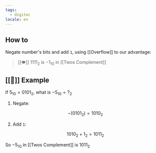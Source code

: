 ```yaml
---
tags:
  - digitec
locale: en
---
```


## How to

Negate number's bits and add `1`, using [[Overflow]] to our advantage:

> [[👁️]] $1111_{2}$ is $-1_{10}$ in [[Twos Complement]]

## [[🔎]] Example

If $5_{10} = 0101_{2}$, what is $-5_{10} = ?_{2}$

1. Negate:

$$
\neg(0101_{2}) = 1010_{2}
$$

2. Add `1`:

$$
1010_{2} + 1_{2} = 1011_{2}
$$

So $-5_{10}$ in [[Twos Complement]] is $1011_{2}$

